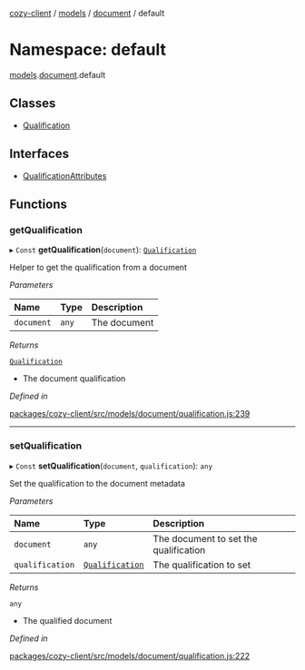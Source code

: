 [cozy-client](../README.md) / [models](models.md) / [document](models.document.md) / default

# Namespace: default

[models](models.md).[document](models.document.md).default

## Classes

*   [Qualification](../classes/models.document.default.qualification.md)

## Interfaces

*   [QualificationAttributes](../interfaces/models.document.default.qualificationattributes.md)

## Functions

### getQualification

▸ `Const` **getQualification**(`document`): [`Qualification`](../classes/models.document.default.qualification.md)

Helper to get the qualification from a document

*Parameters*

| Name | Type | Description |
| :------ | :------ | :------ |
| `document` | `any` | The document |

*Returns*

[`Qualification`](../classes/models.document.default.qualification.md)

*   The document qualification

*Defined in*

[packages/cozy-client/src/models/document/qualification.js:239](https://github.com/cozy/cozy-client/blob/master/packages/cozy-client/src/models/document/qualification.js#L239)

***

### setQualification

▸ `Const` **setQualification**(`document`, `qualification`): `any`

Set the qualification to the document metadata

*Parameters*

| Name | Type | Description |
| :------ | :------ | :------ |
| `document` | `any` | The document to set the qualification |
| `qualification` | [`Qualification`](../classes/models.document.default.qualification.md) | The qualification to set |

*Returns*

`any`

*   The qualified document

*Defined in*

[packages/cozy-client/src/models/document/qualification.js:222](https://github.com/cozy/cozy-client/blob/master/packages/cozy-client/src/models/document/qualification.js#L222)
